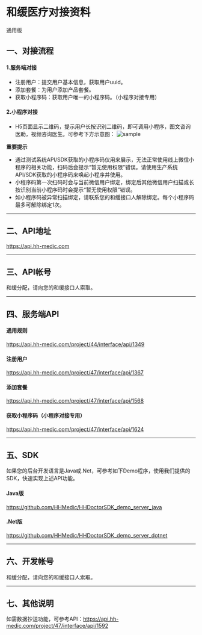 # 和缓医疗对接资料
通用版

## 一、对接流程
#### 1.服务端对接
* 注册用户：提交用户基本信息，获取用户uuid。
* 添加套餐：为用户添加产品套餐。
* 获取小程序码：获取用户唯一的小程序码。（小程序对接专用）

#### 2.小程序对接
* H5页面显示二维码，提示用户长按识别二维码，即可调用小程序，图文咨询医助，视频咨询医生。可参考下方示意图：
![sample](https://imgs.hh-medic.com/icon/wmp/sample1.jpg?x-oss-process=image/resize,m_fixed,w_300)

**重要提示**
* 通过测试系统API/SDK获取的小程序码仅用来展示，无法正常使用线上微信小程序的相关功能，扫码后会提示“暂无使用权限”错误。请使用生产系统API/SDK获取的小程序码来唤起小程序并使用。
* 小程序码第一次扫码时会与当前微信用户绑定，绑定后其他微信用户扫描或长按识别当前小程序码时会提示“暂无使用权限”错误。
* 如小程序码被异常扫描绑定，请联系您的和缓接口人解除绑定。每个小程序码最多可解除绑定1次。

***

## 二、API地址
https://api.hh-medic.com

***

## 三、API帐号
和缓分配，请向您的和缓接口人索取。

***

## 四、服务端API
#### 通用规则
https://api.hh-medic.com/project/44/interface/api/1349
#### 注册用户
https://api.hh-medic.com/project/47/interface/api/1367
#### 添加套餐
https://api.hh-medic.com/project/47/interface/api/1568
#### 获取小程序码（小程序对接专用）
https://api.hh-medic.com/project/47/interface/api/1624

***

## 五、SDK
如果您的后台开发语言是Java或.Net，可参考如下Demo程序，使用我们提供的SDK，快速实现上述API功能。
#### Java版
https://github.com/HHMedic/HHDoctorSDK_demo_server_java

#### .Net版
https://github.com/HHMedic/HHDoctorSDK_demo_server_dotnet

***

## 六、开发帐号
和缓分配，请向您的和缓接口人索取。

***

## 七、其他说明
如需数据抄送功能，可参考API：https://api.hh-medic.com/project/47/interface/api/1592
